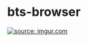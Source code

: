 # bts-browser
<a href="http://imgur.com/1fhDnlW"><img src="http://i.imgur.com/1fhDnlW.jpg" title="source: imgur.com" /></a>
